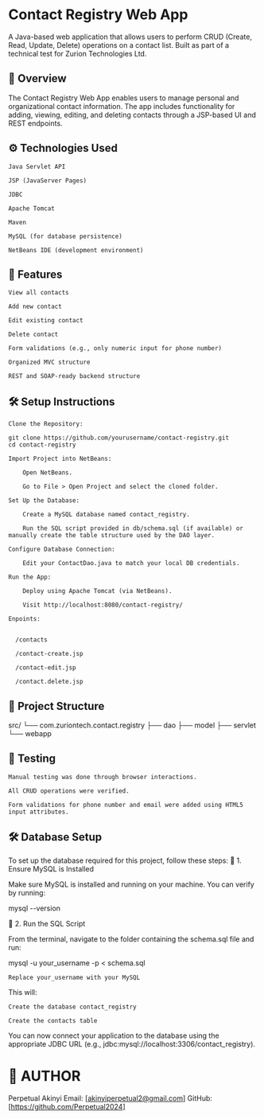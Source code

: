  # Contact Registry Web App

A Java-based web application that allows users to perform CRUD (Create, Read, Update, Delete) operations on a contact list. Built as part of a technical test for Zurion Technologies Ltd.
 ## 📌 Overview

The Contact Registry Web App enables users to manage personal and organizational contact information. The app includes functionality for adding, viewing, editing, and deleting contacts through a JSP-based UI and REST endpoints.
## ⚙️ Technologies Used

    Java Servlet API

    JSP (JavaServer Pages)

    JDBC

    Apache Tomcat

    Maven

    MySQL (for database persistence)

    NetBeans IDE (development environment)

## 🚀 Features

    View all contacts

    Add new contact

    Edit existing contact

    Delete contact

    Form validations (e.g., only numeric input for phone number)

    Organized MVC structure

    REST and SOAP-ready backend structure

## 🛠️ Setup Instructions

    Clone the Repository:

    git clone https://github.com/yourusername/contact-registry.git
    cd contact-registry

    Import Project into NetBeans:

        Open NetBeans.

        Go to File > Open Project and select the cloned folder.

    Set Up the Database:

        Create a MySQL database named contact_registry.

        Run the SQL script provided in db/schema.sql (if available) or manually create the table structure used by the DAO layer.

    Configure Database Connection:

        Edit your ContactDao.java to match your local DB credentials.

    Run the App:

        Deploy using Apache Tomcat (via NetBeans).

        Visit http://localhost:8080/contact-registry/
        
    Enpoints:

    
      /contacts
       
      /contact-create.jsp
      
      /contact-edit.jsp
      
      /contact.delete.jsp
   

## 📂 Project Structure

src/
└── com.zuriontech.contact.registry
    ├── dao
    ├── model
    ├── servlet
    └── webapp

## 🧪 Testing

    Manual testing was done through browser interactions.

    All CRUD operations were verified.

    Form validations for phone number and email were added using HTML5 input attributes.
## 🛠️ Database Setup

To set up the database required for this project, follow these steps:
📄 1. Ensure MySQL is Installed

Make sure MySQL is installed and running on your machine. You can verify by running:

mysql --version

📂 2. Run the SQL Script

From the terminal, navigate to the folder containing the schema.sql file and run:

mysql -u your_username -p < schema.sql

    Replace your_username with your MySQL 

This will:

    Create the database contact_registry

    Create the contacts table

You can now connect your application to the database using the appropriate JDBC URL (e.g., jdbc:mysql://localhost:3306/contact_registry).

# 📝 AUTHOR

Perpetual Akinyi
Email: [akinyiperpetual2@gmail.com]
GitHub: [https://github.com/Perpetual2024]
